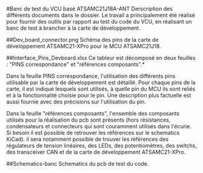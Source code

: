 #Banc de test du VCU basé ATSAMC21J18A-ANT
Derscription des différents documents dans le dossier. Le travail a principalement été réalisé pour fournir des outils par rapport au test du code du VCU, en réalisant un banc de test à brancher à la carte de développement.

##Dev_board_connector.png
Schéma des pins de la carte de développement ATSAMC21-XPro pour le MCU ATSAMC21J18.

##Interface_Pins_Devboard.xlsx
Ce tableur est décomposé en deux feuilles : "PINS correspondance" et "références composants".*

Dans la feuille PINS correspondance, l'utilisation des différents pins utilisable par la carte de développement est détaillé.
Pour chaque pins de la carte, il est indiqué lesquels sont utilisés, à quelle pin du MCU ils sont reliés et à la fonctionnalité choisie pour le pin. Une description plus factuelle est aussi fournie avec des précisions sur l'utilisation du pin.

Dans la feuille "références composants", l'ensemble des composants utilisés pour la réalisation du pcb sont présents (hors résistances, condensateurs et connecteurs qui sont couramment utilisés dans l'écurie. Si besoin il est possible de retrouver les références sur le schematics KiCad). il sera notamment possible de trouver les références des régulateurs de tension linéaires, des LEDs, des potentiomètres, des switchs, des transceiver CAN et de la carte de développement ATSAMC21-XPro.

##Schematics-banc
Schematics du pcb de test du code.